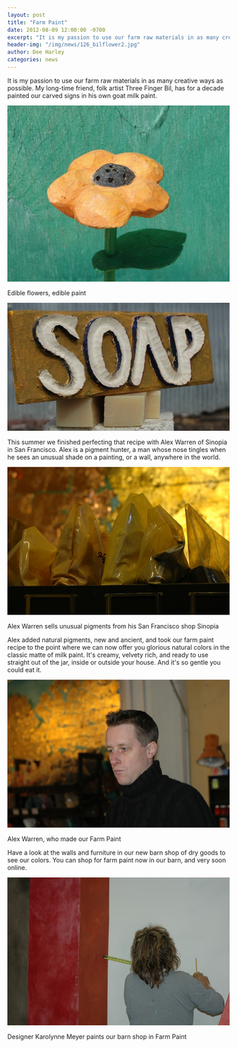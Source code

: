 ```yaml
---
layout: post
title: "Farm Paint"
date: 2012-08-09 12:00:00 -0700
excerpt: "It is my passion to use our farm raw materials in as many creative ways as possible. My ..."
header-img: "/img/news/126_bilflower2.jpg"
author: Dee Harley
categories: news
---
```

It is my passion to use our farm raw materials in as many creative
ways as possible. My long-time friend, folk artist Three Finger Bil,
has for a decade painted our carved signs in his own goat milk paint.

![image](/img/news/126_bilflower2.jpg)

Edible flowers, edible paint

![image](/img/news/126_soapsign.JPG)

This summer we finished perfecting that recipe with Alex Warren of
Sinopia in San Francisco. Alex is a pigment hunter, a man whose nose
tingles when he sees an unusual shade on a painting, or a wall,
anywhere in the world.

![image](/img/news/126_alexstudio1.JPG)

Alex Warren sells unusual pigments from his San Francisco shop Sinopia

Alex added natural pigments, new and ancient, and took our farm paint
recipe to the point where we can now offer you glorious natural colors
in the classic matte of milk paint. It's creamy, velvety rich, and
ready to use straight out of the jar, inside or outside your house.
And it's so gentle you could eat it.

![image](/img/news/126_alex2.JPG)

Alex Warren, who made our Farm Paint

Have a look at the walls and furniture in our new barn shop of dry
goods to see our colors. You can shop for farm paint now in our barn,
and very soon online.

![image](/img/news/126_karolynne.JPG)

Designer Karolynne Meyer paints our barn shop in Farm Paint



